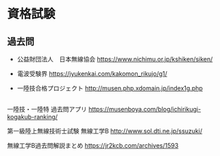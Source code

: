 # 資格試験


## 過去問
- 公益財団法人　日本無線協会
https://www.nichimu.or.jp/kshiken/siken/

- 電波受験界
https://jyukenkai.com/kakomon_rikujo/g1/

- 一陸技合格プロジェクト
http://musen.php.xdomain.jp/index1g.php

## 
一陸技・一陸特 過去問アプリ
https://musenboya.com/blog/ichirikugi-kogakub-ranking/

第一級陸上無線技術士試験 無線工学B 
http://www.sol.dti.ne.jp/ssuzuki/

無線工学B過去問解説まとめ
https://jr2kcb.com/archives/1593


